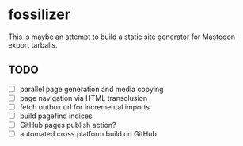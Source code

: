 # fossilizer

This is maybe an attempt to build a static site generator for Mastodon export tarballs.

## TODO

- [ ] parallel page generation and media copying
- [ ] page navigation via HTML transclusion
- [ ] fetch outbox url for incremental imports
- [ ] build pagefind indices
- [ ] GitHub pages publish action?
- [ ] automated cross platform build on GitHub
